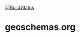 [![Build Status](https://travis-ci.org/geoschemas-org/geoschemas-org.github.io.svg?branch=master)](https://travis-ci.org/geoschemas-org/geoschemas-org.github.io)

# geoschemas.org
